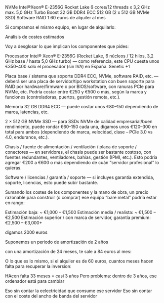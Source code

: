  NVMe
Intel®Xeon® E-2356G
Rocket Lake
6 cores/12 threads x 3,2 GHz
max. 5,0 GHz Turbo Boost
32 GB
DDR4 ECC
512 GB
(2 x 512 GB NVMe SSD)
Software RAID 1  60 euros de alquiler al mes

Si compramos el mismo equipo, en lugar de alquilarlo:

Análisis de costes estimados

Voy a desglosar lo que implican los componentes que pides:

Procesador Intel® Xeon® E-2356G (Rocket Lake, 6 núcleos / 12 hilos, 3,2 GHz base / hasta 5,0 GHz turbo) — como referencia, este CPU cuesta unos €350–400 solo el procesador (sin IVA) en España. 
Senetic
+1

Placa base / sistema que soporte DDR4 ECC, NVMe, software RAID, etc. — deberá ser una placa de servidor/tipo workstation con buen soporte para RAID por hardware/firmware o por BIOS/software, con ranuras PCIe para NVMe, etc. Podría costar entre €250 y €500 o más, según la marca y funciones (controladoras, puertos, gestión remota, etc.).

Memoria 32 GB DDR4 ECC — puede costar unos €80–150 dependiendo de marca, latencias, etc.

2 × 512 GB NVMe SSD — para SSDs NVMe de calidad empresarial/buen rendimiento, puede rondar €60–150 cada una, digamos unos €120–300 en total para ambos (dependiendo de marca, velocidad, clase – PCIe 3.0 vs 4.0, endurance, etc.).

Chasis / fuente de alimentación / ventilación / placa de soporte / conectores — en servidores, el chasis puede ser bastante costoso, con fuentes redundantes, ventiladores, bahías, gestión (IPMI, etc.). Esto podría agregar €200 a €600 o más dependiendo de cuán “servidor profesional” lo quieras.

Software / licencias / garantía / soporte — si incluyes garantía extendida, soporte, licencias, esto puede subir bastante.

Sumando los costes de los componentes y la mano de obra, un precio razonable para construir (o comprar) ese equipo “bare metal” podría estar en rango:

Estimación baja: ~ €1,000 – €1,500
Estimación media / realista: ~ €1,500 – €2,500
Estimación superior / con marca de servidor, garantía premium: €2,500 – €3,000+

digamos 2000 euros

Suponemos un periodo de amortización de 2 años

con una amortización de 24 meses, te sale a 84 euros al mes:

O lo que es lo mismo, si el alquiler es de 60 euros, cuantos meses hacen falta para recuperar la inversion:

HAcen falta 33 meses = casi 3 años
Pero problema: dentro de 3 años, ese ordenador está para cambiar

Eso sin contar la eelectricidad que consume ese servidor
Eso sin contar con el coste del ancho de banda del servidor









